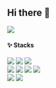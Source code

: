 ## Hi there 👋

<img src="https://github-readme-stats.vercel.app/api?username=gyeongho-cho&show_icons=true&theme=dracula">


#### ✨ Stacks

<img src="https://img.shields.io/badge/Python-3776AB?style=flat&logo=Python&logoColor=white"/>  <img src="https://img.shields.io/badge/MATLAB/Simulink-0076A8?style=flat&logo=Mathworks&logoColor=white"/> <img src="https://img.shields.io/badge/C/C++-00599C?style=flat&logo=C&logoColor=white"/>  
<img src="https://img.shields.io/badge/PyTorch-EE4C2C?style=flat&logo=PyTorch&logoColor=white"/>  <img src="https://img.shields.io/badge/OpenCV-005FAD?style=flat&logo=OpenCV&logoColor=white"/> <img src="https://img.shields.io/badge/MMCV-005FAD?"/> <img src="https://img.shields.io/badge/TensorFlow-FF6F00?style=flat&logo=TensorFlow&logoColor=white"/>  
<img src="https://img.shields.io/badge/ROS-22314E?style=flat&logo=ROS&logoColor=white"/> <img src="https://img.shields.io/badge/Linux-FCC624?style=flat&logo=Linux&logoColor=black"/> 
